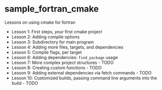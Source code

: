 # sample_fortran_cmake
Lessons on using cmake for fortran

- Lesson 1: First steps, your first cmake project 
- Lesson 2: Adding compile options 
- Lesson 3: Subdirectory for main program 
- Lesson 4: Adding more files, targets, and dependencies 
- Lesson 5: Compile flags, per target
- Lesson 6: Adding dependencies: `find_package` usage
- Lesson 7: More complex project structures - TODO
- Lesson 8: Creating custom functions  - TODO
- Lesson 9: Adding external dependencies via fetch commands - TODO
- Lesson 10: Customized builds, passing command line arguments into the build - TODO

